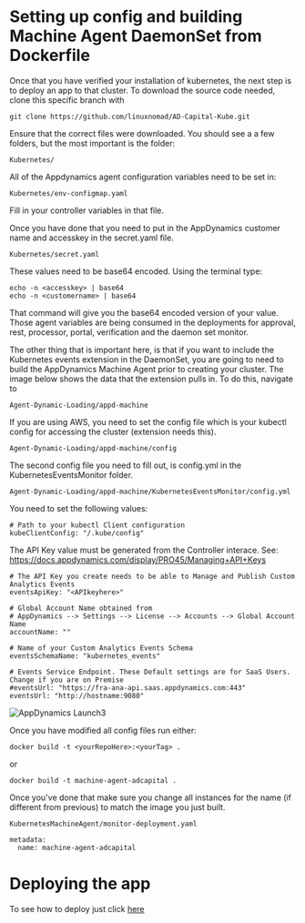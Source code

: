 # Setting up config and building Machine Agent DaemonSet from Dockerfile

Once that you have verified your installation of kubernetes, the next step is to
deploy an app to that cluster. To download the source code needed, clone this specific branch with

```
git clone https://github.com/linuxnomad/AD-Capital-Kube.git
```

Ensure that the correct files were downloaded. You should see a a few folders, but the most important
is the folder:
```
Kubernetes/
```
All of the Appdynamics agent configuration variables need to be set in:
```
Kubernetes/env-configmap.yaml
```
Fill in your controller variables in that file. 

Once you have done that you need to put in the AppDynamics customer name and accesskey in the secret.yaml file.
```
Kubernetes/secret.yaml
```
These values need to be base64 encoded. Using the terminal type:
```
echo -n <accesskey> | base64
echo -n <customername> | base64
```
That command will give you the base64 encoded version of your value. Those agent variables are being consumed in the deployments for approval, rest, processor, portal, verification and the daemon set monitor.

The other thing that is important here, is that if you want to include the Kubernetes events extension in the DaemonSet, you are going to need to build the AppDynamics Machine Agent prior to creating your cluster. The image below shows the data that the extension pulls in. To do this, navigate to
```
Agent-Dynamic-Loading/appd-machine
```
If you are using AWS, you need to set the config file which is your kubectl config for accessing the cluster (extension needs this).
```
Agent-Dynamic-Loading/appd-machine/config
```

 The second config file you need to fill out, is config.yml in the KubernetesEventsMonitor folder.
 ```
Agent-Dynamic-Loading/appd-machine/KubernetesEventsMonitor/config.yml
```
 You need to set the following values:
 ```
 # Path to your kubectl Client configuration
kubeClientConfig: "/.kube/config"
 ```
 The API Key value must be generated from the Controller interace. 
 See: https://docs.appdynamics.com/display/PRO45/Managing+API+Keys
 ```
 # The API Key you create needs to be able to Manage and Publish Custom Analytics Events
eventsApiKey: "<APIkeyhere>"
 ```
 ```
 # Global Account Name obtained from
# AppDynamics --> Settings --> License --> Accounts --> Global Account Name
accountName: ""
 ```
 ```
 # Name of your Custom Analytics Events Schema
eventsSchemaName: "kubernetes_events"
 ```
 ```
 # Events Service Endpoint. These Default settings are for SaaS Users. Change if you are on Premise
#eventsUrl: "https://fra-ana-api.saas.appdynamics.com:443"
eventsUrl: "http://hostname:9080"
 ```

![AppDynamics Launch3](./assets/images/24.png)

Once you have modified all config files run either:
```
docker build -t <yourRepoHere>:<yourTag> .
```
or
```
docker build -t machine-agent-adcapital .
```

Once you've done that make sure you change all instances for the name (if different from previous) to match the image you just built.
```
KubernetesMachineAgent/monitor-deployment.yaml 
```
```
metadata:
  name: machine-agent-adcapital
```


# Deploying the app

To see how to deploy just click [here](https://github.com/linuxnomad/AD-Capital-Kube/blob/master/KubernetesWalkthrough/3.md)
